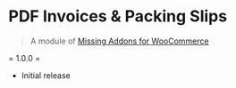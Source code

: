 # PDF Invoices & Packing Slips

> A module of [Missing Addons for WooCommerce](https://github.com/springdevs/wc-essential-addons)

= 1.0.0 =

- Initial release

